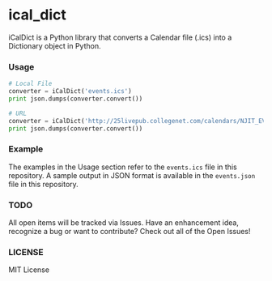 # ical_dict

iCalDict is a Python library that converts a Calendar file (.ics) into a Dictionary object in Python.

### Usage

```python
# Local File
converter = iCalDict('events.ics')
print json.dumps(converter.convert())

# URL
converter = iCalDict('http://25livepub.collegenet.com/calendars/NJIT_EVENTS.ics')
print json.dumps(converter.convert())
```

### Example
The examples in the Usage section refer to the `events.ics` file in this repository. A sample output in JSON format is available in the `events.json` file in this repository. 

### TODO
All open items will be tracked via Issues. Have an enhancement idea, recognize a bug or want to contribute? Check out all of the Open Issues!

### LICENSE
MIT License
